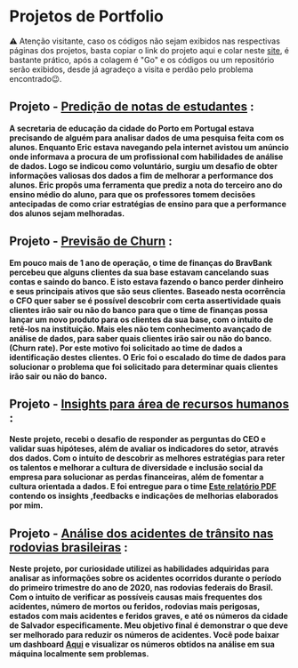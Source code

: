 # Projetos de Portfolio

⚠ Atenção visitante, caso os códigos não sejam exibidos nas respectivas páginas dos projetos, basta copiar o link do projeto aqui e colar neste [site](https://nbviewer.jupyter.org/), é bastante prático, após a colagem é "Go" e os códigos ou um repositório serão exibidos, desde já agradeço a visita e perdão pelo problema encontrado😉.

## **Projeto** - [Predição de notas de estudantes](https://nbviewer.jupyter.org/github/Eric-Oliveira-ds/Data-Science-Projetos-Portfolio/tree/main/ESTUDANTES/) :
**A secretaria de educação da cidade do Porto em Portugal estava precisando de alguém para analisar dados de uma pesquisa feita com os alunos. Enquanto Eric estava navegando pela internet avistou um anúncio onde informava a procura de um profissional com habilidades de análise de dados. Logo se indicou como voluntário, surgiu um desafio de obter informações valiosas dos dados a fim de melhorar a performance dos alunos. Eric propôs uma ferramenta que prediz a nota do terceiro ano do ensino médio do aluno, para que os professores tomem decisões antecipadas de como criar estratégias de ensino para que a performance dos alunos sejam melhoradas.**

## **Projeto** - [Previsão de Churn](https://github.com/Eric-Oliveira-ds/Data-Science-Projetos-Portfolio/tree/main/CHURN) :
**Em pouco mais de 1 ano de operação, o time de finanças do BravBank percebeu que alguns clientes da sua base estavam cancelando suas contas e saindo do banco. E isto estava fazendo o banco perder dinheiro e seus principais ativos que são seus clientes. Baseado nesta ocorrência o CFO quer saber se é possível descobrir com certa assertividade quais clientes irão sair ou não do banco para que o time de finanças possa lançar um novo produto para os clientes da sua base, com o intuito de retê-los na instituição. Mais eles não tem conhecimento avançado de análise de dados, para saber quais clientes irão sair ou não do banco.(Churn rate). Por este motivo foi solicitado ao time de dados a identificação destes clientes. O Eric foi o escalado do time de dados para solucionar o problema que foi solicitado para determinar quais clientes irão sair ou não do banco.**

## **Projeto** - [Insights para área de recursos humanos](https://github.com/Eric-Oliveira-ds/Data-Science-Projetos-Portfolio/blob/main/RH_EDA/RH_Insights_01.ipynb) : 
**Neste projeto, recebi o desafio de responder as perguntas do CEO e validar suas hipóteses, além de avaliar os indicadores do setor, através dos dados. Com o intuito de descobrir as melhores estratégias para reter os talentos e melhorar a cultura de diversidade e inclusão social da empresa para solucionar as perdas financeiras, além de fomentar a cultura orientada a dados. E foi entregue para o time [Este relatório PDF](https://github.com/Eric-Oliveira-ds/Data-Science-Projetos-Portfolio/blob/main/RH_EDA/RELAT%C3%93RIO_RH.pdf) contendo os insights ,feedbacks e indicações de melhorias elaborados por mim.**

## **Projeto** - [Análise dos acidentes de trânsito nas rodovias brasileiras](https://github.com/Eric-Oliveira-ds/Data-Science-Projetos-Portfolio/blob/main/ACIDENTES%20DE%20TR%C3%82NSITO%20NAS%20RODOVIAS%20BRASILEIRAS%20NO%20PRIMEIRO%20TRIMESTRE%20DE%202020/Acidentes_de_Tr%C3%A2nsito_2020_por_Rodovias.ipynb) : 
**Neste projeto, por curiosidade utilizei as habilidades adquiridas para analisar as informações sobre os acidentes ocorridos durante o período do primeiro trimestre do ano de 2020, nas rodovias federais do Brasil. Com o intuito de verificar as possíveis causas mais frequentes dos acidentes, número de mortos ou feridos, rodovias mais perigosas, estados com mais acidentes e feridos graves, e até os números da cidade de Salvador especificamente. Meu objetivo final é demonstrar o que deve ser melhorado para reduzir os números de acidentes. Você pode baixar um dashboard [Aqui](https://github.com/Eric-Oliveira-ds/Data-Science-Projetos-Portfolio/raw/main/ACIDENTES%20DE%20TR%C3%82NSITO%20NAS%20RODOVIAS%20BRASILEIRAS%20NO%20PRIMEIRO%20TRIMESTRE%20DE%202020/Dashboard.html) e visualizar os números obtidos na análise em sua máquina localmente sem problemas.**


